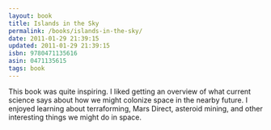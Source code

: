 ```yaml
---
layout: book
title: Islands in the Sky
permalink: /books/islands-in-the-sky/
date: 2011-01-29 21:39:15
updated: 2011-01-29 21:39:15
isbn: 9780471135616
asin: 0471135615
tags: book
---
```

This book was quite inspiring. I liked getting an overview of what current
science says about how we might colonize space in the nearby future. I enjoyed
learning about terraforming, Mars Direct, asteroid mining, and other
interesting things we might do in space.

